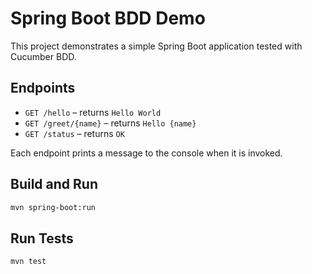 # Spring Boot BDD Demo

This project demonstrates a simple Spring Boot application tested with Cucumber BDD.

## Endpoints

- `GET /hello` – returns `Hello World`
- `GET /greet/{name}` – returns `Hello {name}`
- `GET /status` – returns `OK`

Each endpoint prints a message to the console when it is invoked.

## Build and Run

```bash
mvn spring-boot:run
```

## Run Tests

```bash
mvn test
```
